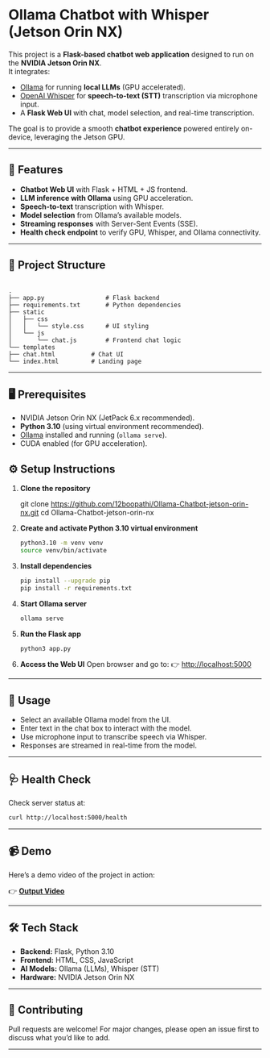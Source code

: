 
# Ollama Chatbot with Whisper (Jetson Orin NX)

This project is a **Flask-based chatbot web application** designed to run on the **NVIDIA Jetson Orin NX**.  
It integrates:

- [Ollama](https://ollama.ai) for running **local LLMs** (GPU accelerated).  
- [OpenAI Whisper](https://github.com/openai/whisper) for **speech-to-text (STT)** transcription via microphone input.  
- A **Flask Web UI** with chat, model selection, and real-time transcription.  

The goal is to provide a smooth **chatbot experience** powered entirely on-device, leveraging the Jetson GPU.

---

## 🚀 Features
- **Chatbot Web UI** with Flask + HTML + JS frontend.  
- **LLM inference with Ollama** using GPU acceleration.  
- **Speech-to-text** transcription with Whisper.  
- **Model selection** from Ollama’s available models.  
- **Streaming responses** with Server-Sent Events (SSE).  
- **Health check endpoint** to verify GPU, Whisper, and Ollama connectivity.  

---

## 📂 Project Structure

```

.
├── app.py                 # Flask backend
├── requirements.txt       # Python dependencies
├── static
│   ├── css
│   │   └── style.css      # UI styling
│   └── js
│       └── chat.js        # Frontend chat logic
└── templates
├── chat.html          # Chat UI
└── index.html         # Landing page

````

---

## 🖥️ Prerequisites
- NVIDIA Jetson Orin NX (JetPack 6.x recommended).  
- **Python 3.10** (using virtual environment recommended).  
- [Ollama](https://ollama.ai) installed and running (`ollama serve`).  
- CUDA enabled (for GPU acceleration).  


## ⚙️ Setup Instructions

1. **Clone the repository**

   git clone https://github.com/12boopathi/Ollama-Chatbot-jetson-orin-nx.git
   cd Ollama-Chatbot-jetson-orin-nx


2. **Create and activate Python 3.10 virtual environment**

   ```bash
   python3.10 -m venv venv
   source venv/bin/activate
   ```

3. **Install dependencies**

   ```bash
   pip install --upgrade pip
   pip install -r requirements.txt
   ```

4. **Start Ollama server**

   ```bash
   ollama serve
   ```

5. **Run the Flask app**

   ```bash
   python3 app.py
   ```

6. **Access the Web UI**
   Open browser and go to:
   👉 [http://localhost:5000](http://localhost:5000)

---

## 🎤 Usage

* Select an available Ollama model from the UI.
* Enter text in the chat box to interact with the model.
* Use microphone input to transcribe speech via Whisper.
* Responses are streamed in real-time from the model.

---

## 🩺 Health Check

Check server status at:

```bash
curl http://localhost:5000/health
```

---

## 📹 Demo

Here’s a demo video of the project in action:

👉 **[Output Video](output.mp4)**

---

## 🛠️ Tech Stack

* **Backend:** Flask, Python 3.10
* **Frontend:** HTML, CSS, JavaScript
* **AI Models:** Ollama (LLMs), Whisper (STT)
* **Hardware:** NVIDIA Jetson Orin NX

---

## 🤝 Contributing

Pull requests are welcome! For major changes, please open an issue first to discuss what you’d like to add.

---

